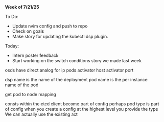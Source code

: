 **Week of 7/21/25**

To Do:
- Update nvim config and push to repo
- Check on goals
- Make story for updating the kubectl dsp plugin.

Today:
- Intern poster feedback
- Start working on the switch conditions story we made last week

osds have direct analog for ip pods
activator host
activator port

dsp name is the name of the deployment
pod name is the per instance name of the pod 

get pod to node mapping

consts within the etcd client become part of config
perhaps pod type is part of config
when you create a config at the highest level you provide the type
We can actually use the existing act
